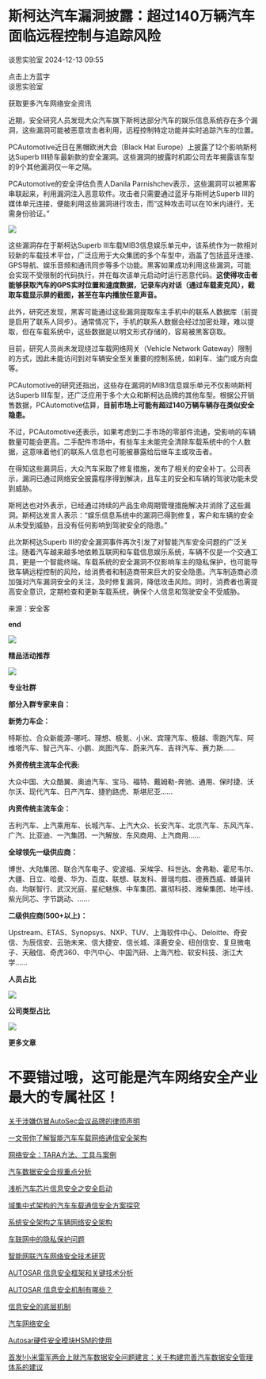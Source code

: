 #  斯柯达汽车漏洞披露：超过140万辆汽车面临远程控制与追踪风险   
 谈思实验室   2024-12-13 09:55  
  
点击上方蓝字  
谈思实验室  
  
获取更多汽车网络安全资讯  
  
[](https://mp.weixin.qq.com/s?__biz=MzIzOTc2OTAxMg==&mid=2247547228&idx=1&sn=931a0a708cfe682a1d869773b84c5662&scene=21#wechat_redirect)  
  
近期，安全研究人员发现大众汽车旗下斯柯达部分汽车的娱乐信息系统存在多个漏洞，这些漏洞可能被恶意攻击者利用，远程控制特定功能并实时追踪汽车的位置。  
  
PCAutomotive近日在黑帽欧洲大会（Black Hat Europe）上披露了12个影响斯柯达Superb III轿车最新款的安全漏洞。这些漏洞的披露时机距公司去年揭露该车型的9个其他漏洞仅一年之隔。  
  
PCAutomotive的安全评估负责人Danila Parnishchev表示，这些漏洞可以被黑客串联起来，利用漏洞注入恶意软件。攻击者只需要通过蓝牙与斯柯达Superb III的媒体单元连接，便能利用这些漏洞进行攻击，而“这种攻击可以在10米内进行，无需身份验证。”  
  
![](https://mmbiz.qpic.cn/mmbiz_jpg/3g8Dklb9TwibkONFeTp0iaWfCtMywwfdM0ycqqHgPDdsYQlacsuWFjf8LicD2Np2LKo3zvZAdq7D40QfOs0kWc4oQ/640?wx_fmt=jpeg&from=appmsg "")  
  
这些漏洞存在于斯柯达Superb III车载MIB3信息娱乐单元中，该系统作为一款相对较新的车载技术平台，广泛应用于大众集团的多个车型中，涵盖了包括蓝牙连接、GPS导航、娱乐音频和通讯同步等多个功能。黑客如果成功利用这些漏洞，可能会实现不受限制的代码执行，并在每次该单元启动时运行恶意代码。**这使得攻击者能够获取汽车的GPS实时位置和速度数据，记录车内对话（通过车载麦克风），截取车载显示屏的截图，甚至在车内播放任意声音。**  
  
此外，研究还发现，黑客可能通过这些漏洞提取车主手机中的联系人数据库（前提是启用了联系人同步）。通常情况下，手机的联系人数据会经过加密处理，难以提取，但在车载系统中，这些数据是以明文形式存储的，容易被黑客窃取。  
  
目前，研究人员尚未发现绕过车载网络网关（Vehicle Network Gateway）限制的方式，因此未能访问到对车辆安全至关重要的控制系统，如刹车、油门或方向盘等。  
  
PCAutomotive的研究还指出，这些存在漏洞的MIB3信息娱乐单元不仅影响斯柯达Superb III车型，还广泛应用于多个大众和斯柯达品牌的其他车型。根据公开销售数据，PCAutomotive估算，**目前市场上可能有超过140万辆车辆存在类似安全隐患。**  
  
不过，PCAutomotive还表示，如果考虑到二手市场的零部件流通，受影响的车辆数量可能会更高。二手配件市场中，有些车主未能完全清除车载系统中的个人数据，这意味着他们的联系人信息也可能被暴露给后继车主或攻击者。  
  
在得知这些漏洞后，大众汽车采取了修复措施，发布了相关的安全补丁。公司表示，漏洞已通过网络安全披露程序得到解决，且车主的安全和车辆的驾驶功能未受到威胁。  
  
斯柯达也对外表示，已经通过持续的产品生命周期管理措施解决并消除了这些漏洞。斯柯达发言人表示：“娱乐信息系统中的漏洞已得到修复，客户和车辆的安全从未受到威胁，且没有任何影响到驾驶安全的隐患。”  
  
此次斯柯达Superb III的安全漏洞事件再次引发了对智能汽车安全问题的广泛关注。随着汽车越来越多地依赖互联网和车载信息娱乐系统，车辆不仅是一个交通工具，更是一个智能终端。车载系统的安全漏洞不仅影响车主的隐私保护，也可能导致车辆远程控制的风险，给消费者和制造商带来巨大的安全隐患。汽车制造商必须加强对汽车漏洞安全的关注，及时修复漏洞，降低攻击风险。同时，消费者也需提高安全意识，定期检查和更新车载系统，确保个人信息和驾驶安全不受威胁。  
  
来源：安全客  
  
  
**end**  
  
  
![](https://mmbiz.qpic.cn/mmbiz_jpg/3g8Dklb9TwibkONFeTp0iaWfCtMywwfdM0ryvyx09RD4Tmmjrcoib626ZibNjJSf5MZDPEvcFOtkBCRjrYiakFibvejA/640?wx_fmt=jpeg&from=appmsg "")  
  
  
**精品活动推荐**  
  
  
![](https://mmbiz.qpic.cn/mmbiz_jpg/3g8Dklb9TwibkONFeTp0iaWfCtMywwfdM0jqFZppkkfOdFvl33JsvCCD2S6yCPMsWicOpDZ6ylA6fdTHQoImBnLPg/640?wx_fmt=jpeg&from=appmsg "")  
  
  
**专业社群**  
  
  
[](https://mp.weixin.qq.com/s?__biz=MzIzOTc2OTAxMg==&mid=2247535223&idx=1&sn=e30e07a44accd5b0e9ada3d8b537f977&scene=21#wechat_redirect)  
  
**部分入群专家来自：**  
  
  
**新势力车企：**  
  
特斯拉、合众新能源-哪吒、理想、极氪、小米、宾理汽车、极越、零跑汽车、阿维塔汽车、智己汽车、小鹏、岚图汽车、蔚来汽车、吉祥汽车、赛力斯......  
  
**外资传统主流车企代表:**  
  
大众中国、大众酷翼、奥迪汽车、宝马、福特、戴姆勒-奔驰、通用、保时捷、沃尔沃、现代汽车、日产汽车、捷豹路虎、斯堪尼亚......  
  
**内资传统主流车企：**  
  
吉利汽车、上汽乘用车、长城汽车、上汽大众、长安汽车、北京汽车、东风汽车、广汽、比亚迪、一汽集团、一汽解放、东风商用、上汽商用......  
  
**全球领先一级供应商：**  
  
博世、大陆集团、联合汽车电子、安波福、采埃孚、科世达、舍弗勒、霍尼韦尔、大疆、日立、哈曼、华为、百度、联想、联发科、普瑞均胜、德赛西威、蜂巢转向、均联智行、武汉光庭、星纪魅族、中车集团、赢彻科技、潍柴集团、地平线、紫光同芯、字节跳动、......  
  
**二级供应商(500+以上)：**  
  
Upstream、ETAS、Synopsys、NXP、TUV、上海软件中心、Deloitte、奇安信、为辰信安、云驰未来、信大捷安、信长城、泽鹿安全、纽创信安、复旦微电子、天融信、奇虎360、中汽中心、中国汽研、上海汽检、软安科技、浙江大学......  
  
**人员占比**  
  
  
![](https://mmbiz.qpic.cn/mmbiz_png/3g8Dklb9TwibkONFeTp0iaWfCtMywwfdM0aKv72UR9bgxSjvpkz44A7B6HILoftdD1FOsqfBaicfGxTn4MQT1M1PQ/640?wx_fmt=png&from=appmsg "")  
  
  
**公司类型占比**  
  
  
  
![](https://mmbiz.qpic.cn/mmbiz_png/3g8Dklb9TwibkONFeTp0iaWfCtMywwfdM0hV2VIQFVwPExOW28yjokI0gJxoMqRWVPCR7LoEyl7ibH50ibSJs0u7jQ/640?wx_fmt=png&from=appmsg "")  
  
**更多文章**  
  
# 不要错过哦，这可能是汽车网络安全产业最大的专属社区！  
  
[关于涉嫌仿冒AutoSec会议品牌的律师声明](http://mp.weixin.qq.com/s?__biz=MzIzOTc2OTAxMg==&mid=2247531034&idx=2&sn=e466ca3e7c2927a91dd9a81be705afe1&chksm=e9273ec1de50b7d7f540ae2e4c255bfb42f842228a87f7dbc65297027a878544a9e796e09cf6&scene=21#wechat_redirect)  
  
  
[一文带你了解智能汽车车载网络通信安全架构](http://mp.weixin.qq.com/s?__biz=MzIzOTc2OTAxMg==&mid=2247517280&idx=2&sn=8bfafb17871598c9cc0041bc9ee5f65d&chksm=e927c0bbde5049ad8cdb3647f6cdfce00c2db7a7b484941027bb7edf3128e4eaa74d6727dd46&scene=21#wechat_redirect)  
  
  
[网络安全：TARA方法、工具与案例](http://mp.weixin.qq.com/s?__biz=MzIzOTc2OTAxMg==&mid=2247502093&idx=1&sn=ec4b373a33ca04d79afbb0b0b880bd4e&chksm=e9278dd6de5004c01bdd83ad0dd89c3549c7ae2ceb362959dbcb159324b2593d70bce78d82a9&scene=21#wechat_redirect)  
  
  
[汽车数据安全合规重点分析](http://mp.weixin.qq.com/s?__biz=MzIzOTc2OTAxMg==&mid=2247519068&idx=1&sn=78c66e13bd8798afd46c766b8f18abe7&chksm=e927cf87de504691c816f78b55daf93bdfb72fc1cb870d926de8b471eb3e1be61058498327b1&scene=21#wechat_redirect)  
  
  
[浅析汽车芯片信息安全之安全启动](http://mp.weixin.qq.com/s?__biz=MzIzOTc2OTAxMg==&mid=2247512151&idx=1&sn=7fabbeeec206ce615a5a3c574bed4c43&chksm=e927f48cde507d9ab6bfd4b8389b5eafea37586707682bfe60f294feb54e1c36cb07bad4d26d&scene=21#wechat_redirect)  
  
  
[域集中式架构的汽车车载通信安全方案探究](http://mp.weixin.qq.com/s?__biz=MzIzOTc2OTAxMg==&mid=2247519952&idx=2&sn=709860de942501f20e923d15330ced9a&chksm=e927ca0bde50431df0b47ad1a2da63bf98ee637c9c00482145fbdb8755851b61421357aab4bf&scene=21#wechat_redirect)  
  
  
[系统安全架构之车辆网络安全架构](http://mp.weixin.qq.com/s?__biz=MzIzOTc2OTAxMg==&mid=2247520446&idx=1&sn=27e10e455264cecb2a1b49d91484d036&chksm=e927d465de505d73c59a6fb4cb066c7c7d07a96ef49a841ffe598c23d28be545c5874dec7de4&scene=21#wechat_redirect)  
  
  
[车联网中的隐私保护问题](http://mp.weixin.qq.com/s?__biz=MzIzOTc2OTAxMg==&mid=2247521010&idx=1&sn=94ef379e2b877551093a869cf9d4897e&chksm=e927d629de505f3f3cbc102682f7a21a82372108776d3484d8ce619f7db1aae0ab0a001b9b41&scene=21#wechat_redirect)  
  
  
[智能网联汽车网络安全技术研究](http://mp.weixin.qq.com/s?__biz=MzIzOTc2OTAxMg==&mid=2247521302&idx=1&sn=01e9311cb2c84f3e64902abf5f6e7a9e&chksm=e927d0cdde5059db5fe18c5e27f830bbb6ea6df327088082e7844aa056b05f840ad4cf6e3b5a&scene=21#wechat_redirect)  
  
  
[AUTOSAR 信息安全框架和关键技术分析](http://mp.weixin.qq.com/s?__biz=MzIzOTc2OTAxMg==&mid=2247521661&idx=1&sn=a72381e326e3a226059954c74698e0dd&chksm=e927d1a6de5058b0297b91ba77fcf34bd3c581476a0790c5e0cfbcbe026b5a7c27d700bfb1ca&scene=21#wechat_redirect)  
  
  
[AUTOSAR 信息安全机制有哪些？](http://mp.weixin.qq.com/s?__biz=MzIzOTc2OTAxMg==&mid=2247522056&idx=1&sn=bbd03def212d085f533e0301f8c86f18&chksm=e927d3d3de505ac57099d5e42fb6726cf152de9aaa9590b095895874e7a4cc806abc84cc4ebf&scene=21#wechat_redirect)  
  
  
[信息安全的底层机制](http://mp.weixin.qq.com/s?__biz=MzIzOTc2OTAxMg==&mid=2247522886&idx=1&sn=77103702d98e3788beae34b8ea3c31d0&chksm=e927de9dde50578b3dce0bba65599da38844310edd8554f43c9f1c354eaa0487b7c8b4f65c3c&scene=21#wechat_redirect)  
  
  
[汽车网络安全](http://mp.weixin.qq.com/s?__biz=MzIzOTc2OTAxMg==&mid=2247523567&idx=1&sn=1b1d83f339de81a0dc396dd0bd6e6893&chksm=e927d834de50512246f63e47a32f7b934e64eb2b6138053ef43485b871736a122db1340bc437&scene=21#wechat_redirect)  
  
  
[Autosar硬件安全模块HSM的使用](http://mp.weixin.qq.com/s?__biz=MzIzOTc2OTAxMg==&mid=2247527177&idx=1&sn=984bfc845ef51ec1f32cd12d37430621&chksm=e9272fd2de50a6c4013f84ed2257f634a505a04a27b4b27c30e5af4492d5fc3b0099216b1f7d&scene=21#wechat_redirect)  
  
  
[首发!小米雷军两会上就汽车数据安全问题建言：关于构建完善汽车数据安全管理体系的建议](http://mp.weixin.qq.com/s?__biz=MzIzOTc2OTAxMg==&mid=2247519331&idx=1&sn=925d48164f1c7d2d109ee433cde6805b&chksm=e927c8b8de5041aea58f73aed311cdd3bf913bbb73d8e175ac80ae643d944709e06ec418fb52&scene=21#wechat_redirect)  
  
  
